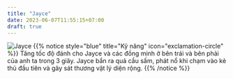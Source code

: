 ```yaml
---
title: "Jayce"
date: 2023-06-07T11:55:15+07:00
draft: true
---
```

![Jayce](https://storage.googleapis.com/www.publish.nocodesites.co.uk/prod/2542/files/cac019bd2d4befde4b1423d50cb64313acff37b30aca58d088016d2d72756abe69e2fdad1c91be2e8d0a60052aca94dbb37b4a10890db6095ccf57fc4b71f0ee.png)
{{% notice style="blue" title="Kỹ năng" icon="exclamation-circle" %}}
Tăng tốc độ đánh cho Jayce và các đồng minh ở bên trái và bên phải của anh ta trong 3 giây. Jayce bắn ra quả cầu sấm, phát nổ khi chạm vào kẻ thủ đầu tiên và gây sát thương vật lý diện rộng.
{{% /notice %}}